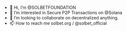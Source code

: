 - 👋 Hi, I’m @SOLBETFOUNDATION
- 👀 I’m interested in Secure P2P Transactions on @Solana
- 💞️ I’m looking to collaborate on decentralized anything.
- 📫 How to reach me solbet.org / @solbet_official
